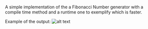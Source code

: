 A simple implementation of the a Fibonacci Number generator with a compile time method and a runtime one to exemplify which is faster.

Example of the output:
![alt text](https://imgur.com/GAQ4vNk)
